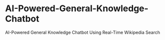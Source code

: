 # AI-Powered-General-Knowledge-Chatbot
AI-Powered General Knowledge Chatbot Using Real-Time Wikipedia Search
